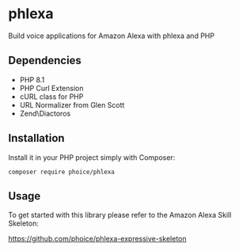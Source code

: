 # phlexa

Build voice applications for Amazon Alexa with phlexa and PHP

## Dependencies

* PHP 8.1
* PHP Curl Extension
* cURL class for PHP
* URL Normalizer from Glen Scott
* Zend\Diactoros

## Installation

Install it in your PHP project simply with Composer:

```
composer require phoice/phlexa
```

## Usage

To get started with this library please refer to the Amazon Alexa Skill Skeleton:

https://github.com/phoice/phlexa-expressive-skeleton

